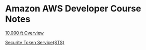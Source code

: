 # Amazon AWS Developer Course Notes

[10,000 ft Overview](overview.md)

[Security Token Service(STS)](sts.md)
